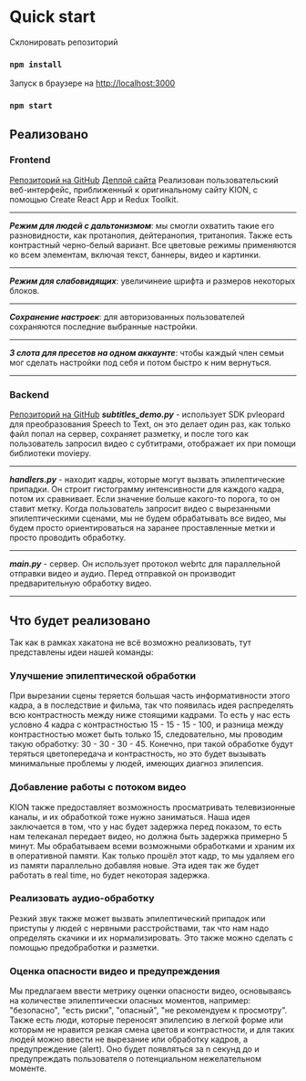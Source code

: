 # Quick start

Склонировать репозиторий
### `npm install`
Запуск в браузере на [http://localhost:3000](http://localhost:3000)
### `npm start`

## Реализовано

### Frontend
[Репозиторий на GitHub](https://github.com/ParLelya/video-player)
[Деплой сайта](https://true-tech-hack-kion.vercel.app/)
Реализован пользовательский веб-интерфейс, приближенный к оригинальному сайту KION, с помощью Create React App и Redux Toolkit.
___
***Режим для людей с дальтонизмом***: мы смогли охватить такие его разновидности, как протанопия, дейтеранопия, тританопия.
Также есть контрастный черно-белый вариант. Все цветовые режимы применяются ко всем элементам, включая текст, баннеры, видео и картинки.
___
***Режим для слабовидящих***: увеличинеие шрифта и размеров некоторых блоков.
___
***Сохранение настроек***: для авторизованных пользователей сохраняются последние выбранные настройки.
___
***3 слота для пресетов на одном аккаунте***: чтобы каждый член семьи мог сделать настройки под себя и потом быстро к ним вернуться.
___

### Backend
[Репозиторий на GitHub](https://github.com/Cirilus/TrueTechHack)
***subtitles_demo.py*** - использует SDK pvleopard для преобразования Speech to Text, он это делает один раз,
как только файл попал на сервер, сохраняет разметку, и после того как пользователь запросил видео с субтитрами,
отображает их при помощи библиотеки moviepy.
___
***handlers.py*** - находит кадры, которые могут вызвать эпилептические припадки. Он строит гистограмму интенсивности
для каждого кадра, потом их сравнивает. Если значение больше какого-то порога, то он ставит метку.
Когда пользователь запросит видео с вырезанными эпилептическими сценами, мы не будем обрабатывать все видео,
мы будем просто ориентироваться на заранее проставленные метки и просто проводить обработку.
___
***main.py*** - сервер. Он использует протокол webrtc для параллельной отправки видео и аудио.
Перед отправкой он производит предварительную обработку видео.
___

## Что будет реализовано
Так как в рамках хакатона не всё возможно реализовать, тут представлены идеи нашей команды:

### Улучшение эпилептической обработки
При вырезании сцены теряется большая часть информативности этого кадра, а в последствие и фильма,
так что появилась идея распределять всю контрастность между ниже стоящими кадрами. То есть у нас есть
условно 4 кадра с контрастностью 15 - 15 - 15 - 100, и разница между контрастностью может быть только 15,
следовательно, мы проводим такую обработку: 30 - 30 - 30 - 45. Конечно, при такой обработке будут теряться цветопередача
и контрастность, но это будет вызывать минимальные проблемы у людей, имеющих диагноз эпилепсия.

### Добавление работы с потоком видео
KION также предоставляет возможность просматривать телевизионные каналы, и их обработкой тоже нужно заниматься.
Наша идея заключается в том, что у нас будет задержка перед показом, то есть нам телеканал передает видео, но
должна быть задержка примерно 5 минут. Мы обрабатываем всеми возможными обработками и храним их в оперативной памяти.
Как только прошёл этот кадр, то мы удаляем его из памяти параллельно добавляя новые. Эта идея так же будет работать
в real time, но будет некоторая задержка.

### Реализовать аудио-обработку
Резкий звук также может вызвать эпилептический припадок или приступы у людей с нервными расстройствами, так что нам
надо определять скачики и их нормализировать. Это также можно сделать с помощью предобработки и разметки.

### Оценка опасности видео и предупреждения
Мы предлагаем ввести метрику оценки опасности видео, основываясь на количестве эпилептически опасных моментов, например:
"безопасно", "есть риски", "опасный", "не рекомендуем к просмотру". Также есть люди, которые переносят эпилепсию в легкой форме
или которым не нравится резкая смена цветов и контрастности, и для таких людей можно ввести не вырезание или обработку кадров,
а предупреждение (alert). Оно будет появляться за n секунд до и предупреждать пользователя о потенциальном нежелательном моменте.